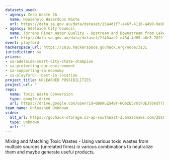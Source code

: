 ```yaml
---
datasets_used:
- agency: Zero Waste SA
  name: Household Hazardous Waste
  url: https://data.sa.gov.au/data/dataset/15a4d1f7-a46f-4116-a490-9a90505777cb
- agency: Adelaide City Council
  name: Torrens River Water Quality - Upstream and Downstream from Lake
  url: http://data.sa.gov.au/data/dataset/2f40aae2-e434-4d85-a8c5-78211e0a44aa
event: playford
hackerspace_url: https://2016.hackerspace.govhack.org/node/3131
jurisdiction: sa
prizes:
- sa-adelaide-smart-city-state-champion
- sa-protecting-our-environment
- sa-supporting-sa-economy
- sa-playford---best-in-location
project_title: UNLEASHED POSSIBILITIES
project_url: ''
repo:
  name: Toxic Waste Conversion
  type: google-drive
  url: https://drive.google.com/open?id=0B6KuZa4BY-HQbzE5VGtFUEJVbkdTTDBicXZabkVaRzR1cHQw
team_name: Unleashed Unknown
video:
  alt_url: https://govhack-storage.s3-ap-southeast-2.amazonaws.com/2016/Playford%20-%20Unleashed%20Unknown%20%20%20Unleashed%20possibilities.MOV
  type: unknown
  url: ''
---
```


Mixing and Matching Toxic Wastes - Using various toxic wastes from multiple sources (unrelated firms) in various combinations to neutralize them and maybe generate useful products.